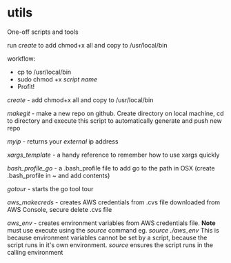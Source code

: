 # utils

One-off scripts and tools

run _create_ to add chmod+x all and copy to /usr/local/bin

workflow:

* cp to /usr/local/bin
* sudo chmod +x _script name_
* Profit!

_create_ - add chmod+x all and copy to /usr/local/bin

_makegit_ - make a new repo on github. Create directory on local machine, cd to directory and execute this script to automatically generate and push new repo

_myip_ - returns your _external_ ip address

_xargs_template_ - a handy reference to remember how to use xargs quickly

_bash_profile_go_ - a .bash_profile file to add go to the path in OSX (create .bash_profile in ~ and add contents)

_gotour_ - starts the go tool tour

_aws_makecreds_ - creates AWS credentials from .cvs file downloaded from AWS Console, secure delete .cvs file

_aws_env_ - creates environment variables from AWS credentials file. **Note** must use execute using the _source_ command eg. _source ./aws_env_ This is because environment variables cannot be set by a script, because the script runs in it's own environment. _source_ ensures the script runs in the calling environment

